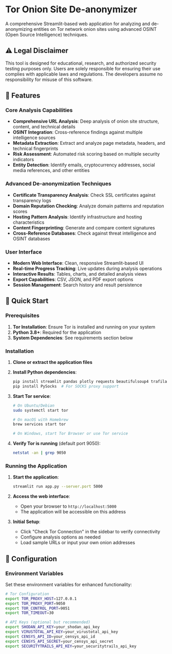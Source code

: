 # Tor Onion Site De-anonymizer

A comprehensive Streamlit-based web application for analyzing and de-anonymizing entities on Tor network onion sites using advanced OSINT (Open Source Intelligence) techniques.

## ⚠️ Legal Disclaimer

This tool is designed for educational, research, and authorized security testing purposes only. Users are solely responsible for ensuring their use complies with applicable laws and regulations. The developers assume no responsibility for misuse of this software.

## 🎯 Features

### Core Analysis Capabilities
- **Comprehensive URL Analysis**: Deep analysis of onion site structure, content, and technical details
- **OSINT Integration**: Cross-reference findings against multiple intelligence sources
- **Metadata Extraction**: Extract and analyze page metadata, headers, and technical fingerprints
- **Risk Assessment**: Automated risk scoring based on multiple security indicators
- **Entity Detection**: Identify emails, cryptocurrency addresses, social media references, and other entities

### Advanced De-anonymization Techniques
- **Certificate Transparency Analysis**: Check SSL certificates against transparency logs
- **Domain Reputation Checking**: Analyze domain patterns and reputation scores
- **Hosting Pattern Analysis**: Identify infrastructure and hosting characteristics
- **Content Fingerprinting**: Generate and compare content signatures
- **Cross-Reference Databases**: Check against threat intelligence and OSINT databases

### User Interface
- **Modern Web Interface**: Clean, responsive Streamlit-based UI
- **Real-time Progress Tracking**: Live updates during analysis operations
- **Interactive Results**: Tables, charts, and detailed analysis views
- **Export Capabilities**: CSV, JSON, and PDF export options
- **Session Management**: Search history and result persistence

## 🚀 Quick Start

### Prerequisites

1. **Tor Installation**: Ensure Tor is installed and running on your system
2. **Python 3.8+**: Required for the application
3. **System Dependencies**: See requirements section below

### Installation

1. **Clone or extract the application files**
2. **Install Python dependencies**:
   ```bash
   pip install streamlit pandas plotly requests beautifulsoup4 trafilatura reportlab
   pip install PySocks  # For SOCKS proxy support
   ```

3. **Start Tor service**:
   ```bash
   # On Ubuntu/Debian
   sudo systemctl start tor
   
   # On macOS with Homebrew
   brew services start tor
   
   # On Windows, start Tor Browser or use Tor service
   ```

4. **Verify Tor is running** (default port 9050):
   ```bash
   netstat -an | grep 9050
   ```

### Running the Application

1. **Start the application**:
   ```bash
   streamlit run app.py --server.port 5000
   ```

2. **Access the web interface**:
   - Open your browser to `http://localhost:5000`
   - The application will be accessible on this address

3. **Initial Setup**:
   - Click "Check Tor Connection" in the sidebar to verify connectivity
   - Configure analysis options as needed
   - Load sample URLs or input your own onion addresses

## 🔧 Configuration

### Environment Variables

Set these environment variables for enhanced functionality:

```bash
# Tor Configuration
export TOR_PROXY_HOST=127.0.0.1
export TOR_PROXY_PORT=9050
export TOR_CONTROL_PORT=9051
export TOR_TIMEOUT=30

# API Keys (optional but recommended)
export SHODAN_API_KEY=your_shodan_api_key
export VIRUSTOTAL_API_KEY=your_virustotal_api_key
export CENSYS_API_ID=your_censys_api_id
export CENSYS_API_SECRET=your_censys_api_secret
export SECURITYTRAILS_API_KEY=your_securitytrails_api_key
